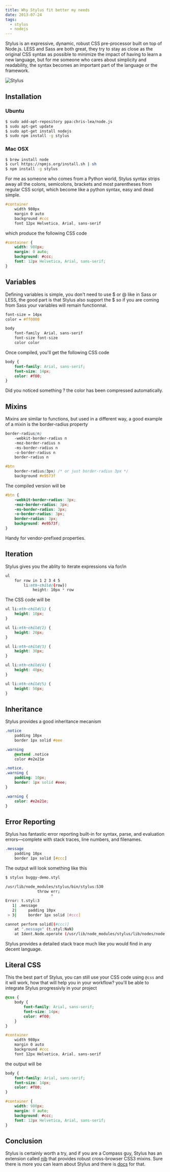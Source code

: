 ```yaml
---
title: Why Stylus fit better my needs
date: 2013-07-24
tags:
  - stylus
  - nodejs
---
```

Stylus is an expressive, dynamic, robust CSS pre-processor built on top of Node.js. LESS and Sass are both great, they try to stay as close as the original CSS syntax as possible to minimize the impact of having to learn a new language, but for me someone who cares about simplicity and readability, the syntax becomes an important part of the language or the framework.

![Stylus](/assets/posts/stylus.png)

## Installation

### Ubuntu
```sh
$ sudo add-apt-repository ppa:chris-lea/node.js
$ sudo apt-get update
$ sudo apt-get install nodejs
$ sudo npm install -g stylus
```

### Mac OSX

```sh
$ brew install node
$ curl https://npmjs.org/install.sh | sh
$ npm install -g stylus
```

For me as someone who comes from a Python world, Stylus syntax strips away all the colons, semicolons, brackets and most parentheses from regular CSS script, which become like a python syntax, easy and dead simple.

```css
#container
    width 980px
    margin 0 auto
    background #ccc
    font 12px Helvetica, Arial, sans-serif
```

which produce the following CSS code

```css
#container {
    width: 980px;
    margin: 0 auto;
    background: #ccc;
    font: 12px Helvetica, Arial, sans-serif;
}
```

## Variables

Defining variables is simple, you don't need to use $ or @ like in Sass or LESS, the good part is that Stylus also support the $ so if you are coming from Sass your variables will remain functionnal.

```css
font-size = 14px
color = #ff0000

body
    font-family  Arial, sans-serif
    font-size font-size
    color color
```

Once compiled, you'll get the following CSS code

```css
body {
    font-family: Arial, sans-serif;
    font-size: 14px;
    color: #f00;
}
```
Did you noticed something ? the color has been compressed automatically.

## Mixins

Mixins are similar to functions, but used in a different way, a good example of a mixin is the border-radius property

```css
border-radius(n)
    -webkit-border-radius n
    -moz-border-radius n
    -ms-border-radius n
    -o-border-radius n
    border-radius n

#btn
    border-radius(3px) /* or just border-radius 3px */
    background #e9573f
```

The compiled version will be

```css
#btn {
    -webkit-border-radius: 3px;
    -moz-border-radius: 3px;
    -ms-border-radius: 3px;
    -o-border-radius: 3px;
    border-radius: 3px;
    background: #e9573f;
}
```
Handy for vendor-prefixed properties.

## Iteration

Stylus gives you the ablity to iterate expressions via for/in

```css
ul
    for row in 1 2 3 4 5
        li:nth-child({row})
            height: 10px * row
```

The CSS code will be

```css
ul li:nth-child(1) {
    height: 10px;
}

ul li:nth-child(2) {
    height: 20px;
}

ul li:nth-child(3) {
    height: 30px;
}

ul li:nth-child(4) {
    height: 40px;
}

ul li:nth-child(5) {
    height: 50px;
}
```

## Inheritance

Stylus provides a good inheritance mecanism

```css
.notice
    padding 10px
    border 1px solid #eee

.warning
    @extend .notice
    color #e2e21e
```

```css
.notice,
.warning {
    padding: 10px;
    border: 1px solid #eee;
}

.warning {
    color: #e2e21e;
}
```

## Error Reporting

Stylus has fantastic error reporting built-in for syntax, parse, and evaluation errors—complete with stack traces, line numbers, and filenames.

```css
.message
    padding 10px
    border 1px solid [#ccc]
```

The output will look something like this

```sh
$ stylus buggy-demo.styl

/usr/lib/node_modules/stylus/bin/stylus:530
              throw err;
                    ^
Error: t.styl:3
   1| .message
   2|     padding 10px
 > 3|     border 1px solid [#ccc]

cannot perform solid[(#ccc)]
    at ".message" (t.styl:NaN)
    at Ident.Node.operate (/usr/lib/node_modules/stylus/lib/nodes/node.js:189:13)
```

Stylus provides a detailed stack trace much like you would find in any decent language.

## Literal CSS

This the best part of Stylus, you can still use your CSS code using ```@css``` and it will work, how that will help you in your workflow? you'll be able to integrate Stylus progressivly in your project

```css
@css {
    body {
        font-family: Arial, sans-serif;
        font-size: 14px;
        color: #f00;
    }
}

#container
    width 980px
    margin 0 auto
    background #ccc
    font 12px Helvetica, Arial, sans-serif
```

the output will be

```css
body {
    font-family: Arial, sans-serif;
    font-size: 14px;
    color: #f00;
}

#container {
    width: 980px;
    margin: 0 auto;
    background: #ccc;
    font: 12px Helvetica, Arial, sans-serif;
}
```

## Conclusion

Stylus is certainly worth a try, and if you are a Compass guy, Stylus has an extension called [nib][0] that provides robust cross-browser CSS3 mixins. Sure there is more you can learn about Stylus and there is [docs][1] for that.

[0]: https://github.com/visionmedia/nib
[1]: http://learnboost.github.io/stylus/